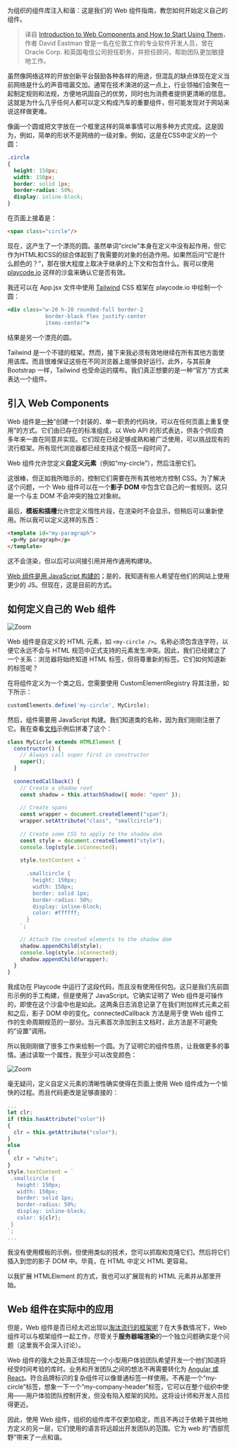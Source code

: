 <!--
title: Web 组件入门指南
cover: https://cdn.thenewstack.io/media/2024/02/b0931de2-blaz-erzetic-g5f0bjq-frs-unsplash-1024x683.jpg
-->

为组织的组件库注入和谐：这是我们的 Web 组件指南，教您如何开始定义自己的组件。

> 译自 [Introduction to Web Components and How to Start Using Them](https://thenewstack.io/introduction-to-web-components-and-how-to-start-using-them/)，作者 David Eastman 曾是一名在伦敦工作的专业软件开发人员，曾在 Oracle Corp. 和英国电信公司担任职务，并担任顾问，帮助团队更加敏捷地工作。

虽然像网络这样的开放创新平台鼓励各种各样的用途，但混乱的缺点体现在定义当前网络是什么的声音喧嚣交加。通常在技术演进的这一点上，行业领袖们会聚在一起制定规则和法规，方便地巩固自己的优势，同时也为消费者提供更清晰的信息。这就是为什么几乎任何人都可以定义构成汽车的重要组件，但可能发现对于网站来说这样做更难。

像画一个圆或把文字放在一个框里这样的简单事情可以用多种方式完成。这是因为，例如，简单的形状不是网络的一级对象。例如，这是在CSS中定义的一个圆：

```css
.circle 
{ 
  height: 150px; 
  width: 150px;  
  border: solid 1px; 
  border-radius: 50%; 
  display: inline-block; 
}
```

在页面上接着是：

```html
<span class="circle"/>
```

现在，这产生了一个漂亮的圆。虽然单词“circle”本身在定义中没有起作用，但它作为HTML和CSS的综合体起到了我需要的对象的创造作用。如果然后问“它是什么颜色的？”，那在很大程度上取决于继承的上下文和包含什么。我可以使用 [playcode.io](http://playcode.io/) 这样的沙盒来确认它是否有效。

我还可以在 App.jsx 文件中使用 [Tailwind](https://thenewstack.io/tailwind-css-for-developers-style-without-using-css-code/) CSS 框架在 playcode.io 中绘制一个圆：

```jsx
<div class="w-20 h-20 rounded-full border-2 
            border-black flex justify-center 
            items-center">
```

结果是另一个漂亮的圆。

Tailwind 是一个不错的框架。然而，接下来我必须有效地继续在所有其他方面使用该库。而且很难保证这些在不同浏览器上能够良好运行。此外，与其前身 Bootstrap 一样，Tailwind 也受命运的摆布。我们真正想要的是一种“官方”方式来表达一个组件。

## 引入 Web Components

Web 组件是[一种](https://kinsta.com/blog/web-components/#:~:text=A%20Web%20Component%20is%20a,forward%2C%20and%20adjust%20the%20volume)“创建一个封装的、单一职责的代码块，可以在任何页面上重复使用”的方式。它们由已存在的标准组成，以 Web API 的形式表达，供各个供应商多年来一直在同意并实现。它们现在已经足够成熟和被广泛使用，可以挑战现有的流行框架。所有现代浏览器都已经支持这个规范一段时间了。

Web 组件允许您定义**自定义元素**（例如“my-circle”），然后注册它们。

这很棒，但正如我所暗示的，控制它们需要在所有其他地方控制 CSS。为了解决这个问题，一个 Web 组件可以在一个**影子 DOM** 中包含它自己的一套规则。这只是一个与主 DOM 不会冲突的独立对象树。

最后，**模板和插槽**允许您定义惰性片段，在渲染时不会显示，但稍后可以重新使用。所以我可以定义这样的东西：

```html
<template id="my-paragraph"> 
 <p>My paragraph</p> 
</template>
```

这不会渲染，但以后可以间接引用并用作通用构建块。

[Web 组件是用 JavaScript 构建的](https://thenewstack.io/how-web-components-are-used-at-github-and-salesforce/)；是的，我知道有些人希望在他们的网站上使用更少的 JS。但现在，这是目前的方式。

## 如何定义自己的 Web 组件

![Zoom](https://cdn.thenewstack.io/media/2024/02/96553101-untitled-1-1024x787.png)

Web 组件是自定义的 HTML 元素，如 `<my-circle />`。名称必须包含连字符，以便它永远不会与 HTML 规范中正式支持的元素发生冲突。因此，我们已经建立了一个关系：浏览器将始终知道 HTML 标签，但将尊重新的标签。它们如何知道新的标签呢？

在将组件定义为一个类之后，您需要使用 CustomElementRegistry 将其注册，如下所示：

```javascript
customElements.define('my-circle', MyCircle);
```

然后，组件需要用 JavaScript 构建。我们知道类的名称，因为我们刚刚注册了它。我在查看[文档](https://developer.mozilla.org/en-US/docs/Web/API/Web_components/Using_custom_elements)示例后拼凑了这个：

```javascript
class MyCicrle extends HTMLElement {
  constructor() {
    // Always call super first in constructor
    super();
  }
 
  connectedCallback() {
    // Create a shadow root
    const shadow = this.attachShadow({ mode: "open" });
 
    // Create spans
    const wrapper = document.createElement("span");
    wrapper.setAttribute("class", "smallcircle");
 
    // Create some CSS to apply to the shadow dom
    const style = document.createElement("style");
    console.log(style.isConnected);
 
    style.textContent = `
 
      .smallcircle {
        height: 150px;  
        width: 150px; 
        border: solid 1px;  
        border-radius: 50%;  
        display: inline-block;
        color: #ffffff;
      }
    `;
 
    // Attach the created elements to the shadow dom
    shadow.appendChild(style);
    console.log(style.isConnected);
    shadow.appendChild(wrapper);
  }
}
```

我成功在 Playcode 中运行了这段代码，而且没有使用任何包。这只是我们先前圆形示例的手工构建，但是使用了 JavaScript。它确实证明了 Web 组件是可操作的，即使在这个沙盒中也是如此。这两条日志消息记录了在我们附加样式元素之前和之后，影子 DOM 中的变化。connectedCallback 方法是用于使 Web 组件工作的生命周期规范的一部分。当元素首次添加到主文档时，此方法是不可避免的“设置”调用。

所以我刚刚做了很多工作来绘制一个圆。为了证明它的组件性质，让我做更多的事情。通过读取一个属性，我至少可以改变颜色：

![Zoom](https://cdn.thenewstack.io/media/2024/02/e8ae0290-untitled-2-1024x727.png)

毫无疑问，定义自定义元素的清晰性确实使得在页面上使用 Web 组件成为一个愉快的过程。而且代码更改是足够直接的：

```javascript
... 
let clr; 
if (this.hasAttribute("color")) 
{ 
  clr = this.getAttribute("color"); 
} 
else 
{ 
  clr = "white"; 
} 
style.textContent = ` 
 .smallcircle { 
   height: 150px; 
   width: 150px; 
   border: solid 1px; 
   border-radius: 50%; 
   display: inline-block; 
   color: ${clr}; 
 } 
`; 
...
```

我没有使用模板的示例，但使用类似的技术，您可以抓取和克隆它们，然后将它们插入到您的影子 DOM 中。毕竟，在 HTML 中定义 HTML 更容易。

以我扩展 HTMLElement 的方式，我也可以扩展现有的 HTML 元素并从那里开始。

## Web 组件在实际中的应用

但是，Web 组件是否已经太迟出现以[淘汰流行的框架呢](https://thenewstack.io/case-against-web-frameworks/)？在大多数情况下，Web 组件可以与框架组件一起工作，尽管关于**服务器端渲染**的一个独立问题确实是个问题（这里我不会深入讨论）。

Web 组件的强大之处真正体现在一个小型用户体验团队希望开发一个他们知道将经受时间考验的库时。业务和开发团队之间的想法不再需要转化为 [Angular 或 React](https://thenewstack.io/angular-vs-react-how-to-choose-the-right-framework-for-you/)。符合品牌标识的复杂组件可以像普通标签一样使用。不再是一个“my-circle”标签，想象一下一个“my-company-header”标签，它可以在整个组织中使用——用户体验团队控制开发，但没有陷入框架的风险。这将设计师和开发人员拉得更近。

因此，使用 Web 组件，组织的组件库不仅更加稳定，而且不再过于依赖于其他地方定义的另一层，它们使用的语言将远超出开发团队的范围。它为 web 的“西部荒野”带来了一点和谐。
